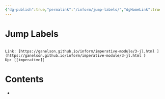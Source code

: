 ```yaml
---
{"dg-publish":true,"permalink":"/inform/jump-labels/","dgHomeLink":true,"dgPassFrontmatter":false}
---
```


# Jump Labels
```ad-info

Link: [https://ganelson.github.io/inform/imperative-module/3-jl.html ](https://ganelson.github.io/inform/imperative-module/3-jl.html )
Up: [[imperative]]
```

# Contents
- 